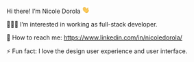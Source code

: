 Hi there! I’m Nicole Dorola <img src="https://raw.githubusercontent.com/parth-27/parth-27/master/Hi.gif" width="18px">

👩🏻‍💻 I’m interested in working as full-stack developer. 

🔎 How to reach me: https://www.linkedin.com/in/nicoledorola/

⚡ Fun fact: I love the design user experience and user interface.

<!--
**Ndorola/Ndorola** is a ✨ _special_ ✨ repository because its `README.md` (this file) appears on your GitHub profile.

Here are some ideas to get you started:

- 🔭 I’m currently working on ...
- 🌱 I’m currently learning ...
- 👯 I’m looking to collaborate on ...
- 🤔 I’m looking for help with ...
- 💬 Ask me about ...
- 📫 How to reach me: ...
- 😄 Pronouns: ...
- ⚡ Fun fact: ...
-->
